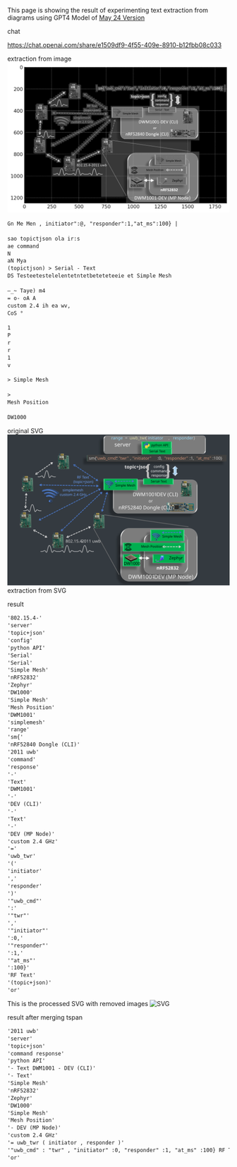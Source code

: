 This page is showing the result of experimenting text extraction from diagrams using GPT4 Model of  [May 24 Version](https://help.openai.com/en/articles/6825453-chatgpt-release-notes)

chat

https://chat.openai.com/share/e1509df9-4f55-409e-8910-b12fbb08c033

extraction from image
![masked image](./masked%20image.png)

```txt
Gn Me Men , initiator":@, "responder":1,"at_ms":100} |

sao topictjson ola ir:s
ae command
N
aN Mya
(topictjson) > Serial - Text
DS Testeetestelelentetntetbeteteteeie et Simple Mesh

—_~ Taye) m4
= o- oA A
custom 2.4 ih ea wv,
CoS °

1
P
r
r
1
v

> Simple Mesh

>
Mesh Position

DW1000
```
original SVG
![](../test_slide.svg)
extraction from SVG

result
```txt
'802.15.4-'
'server'
'topic+json'
'config'
'python API'
'Serial'
'Serial'
'Simple Mesh'
'nRF52832'
'Zephyr'
'DW1000'
'Simple Mesh'
'Mesh Position'
'DWM1001'
'simplemesh'
'range'
'sm{'
'nRF52840 Dongle (CLI)'
'2011 uwb'
'command'
'response'
'-'
'Text'
'DWM1001'
'-'
'DEV (CLI)'
'-'
'Text'
'-'
'DEV (MP Node)'
'custom 2.4 GHz'
'='
'uwb_twr'
'('
'initiator'
','
'responder'
')'
'"uwb_cmd"'
':'
'"twr"'
','
'"initiator"'
':0,'
'"responder"'
':1,'
'"at_ms"'
':100}'
'RF Text'
'(topic+json)'
'or'
```

This is the processed SVG with removed images
![SVG](UWB_no_images.svg)

result after merging tspan
```txt
'2011 uwb'
'server'
'topic+json'
'command response'
'python API'
'- Text DWM1001 - DEV (CLI)'
'- Text'
'Simple Mesh'
'nRF52832'
'Zephyr'
'DW1000'
'Simple Mesh'
'Mesh Position'
'- DEV (MP Node)'
'custom 2.4 GHz'
'= uwb_twr ( initiator , responder )'
'"uwb_cmd" : "twr" , "initiator" :0, "responder" :1, "at_ms" :100} RF Text (topic+json)'
'or'
```
